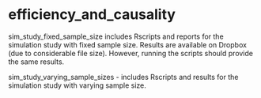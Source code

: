 # efficiency_and_causality
sim_study_fixed_sample_size includes Rscripts and reports for the simulation study with fixed sample size. Results are available on Dropbox (due to considerable file size). However, running the scripts should provide the same results. 

sim_study_varying_sample_sizes - includes Rscripts and results for the simulation study with varying sample size.